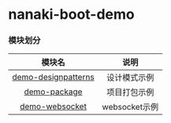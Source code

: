 # nanaki-boot-demo

### 模块划分

|                    模块名                     |     说明      |
|:------------------------------------------:|:-----------:|
| [demo-designpatterns](demo-designpatterns) |   设计模式示例    |
| [demo-package](demo-package) |   项目打包示例    |
| [demo-websocket](demo-websocket) | websocket示例 |